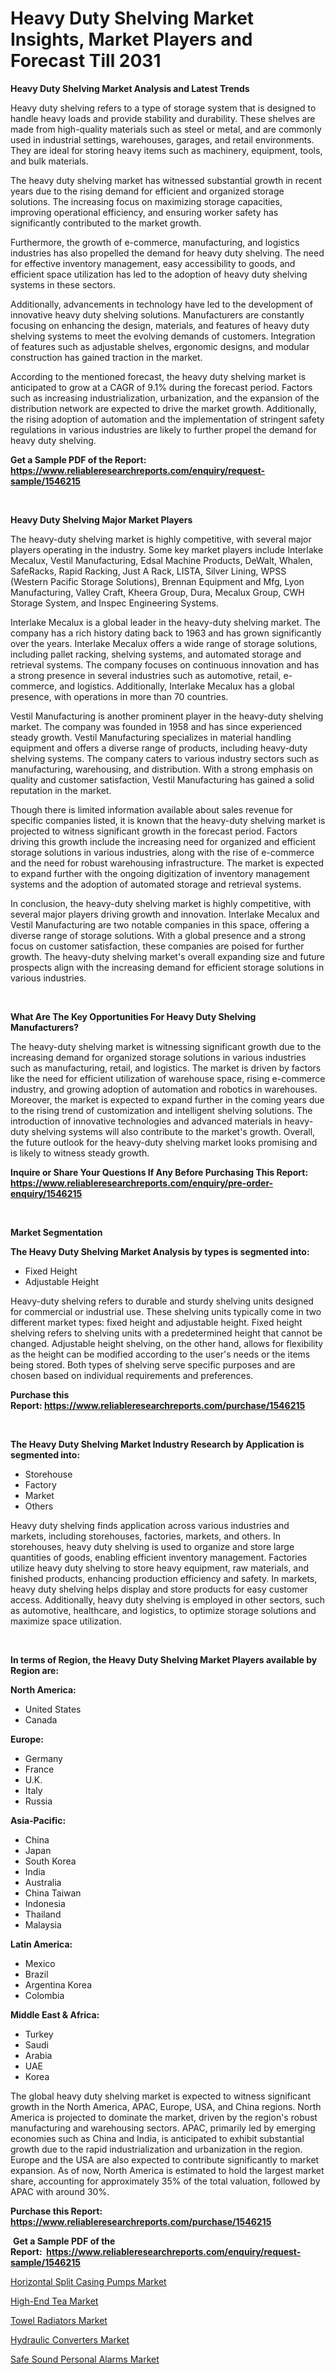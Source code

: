<p><h1>Heavy Duty Shelving Market Insights, Market Players and Forecast Till 2031</h1></p><p><strong>Heavy Duty Shelving Market Analysis and Latest Trends</strong></p>
<p><p>Heavy duty shelving refers to a type of storage system that is designed to handle heavy loads and provide stability and durability. These shelves are made from high-quality materials such as steel or metal, and are commonly used in industrial settings, warehouses, garages, and retail environments. They are ideal for storing heavy items such as machinery, equipment, tools, and bulk materials.</p><p>The heavy duty shelving market has witnessed substantial growth in recent years due to the rising demand for efficient and organized storage solutions. The increasing focus on maximizing storage capacities, improving operational efficiency, and ensuring worker safety has significantly contributed to the market growth.</p><p>Furthermore, the growth of e-commerce, manufacturing, and logistics industries has also propelled the demand for heavy duty shelving. The need for effective inventory management, easy accessibility to goods, and efficient space utilization has led to the adoption of heavy duty shelving systems in these sectors.</p><p>Additionally, advancements in technology have led to the development of innovative heavy duty shelving solutions. Manufacturers are constantly focusing on enhancing the design, materials, and features of heavy duty shelving systems to meet the evolving demands of customers. Integration of features such as adjustable shelves, ergonomic designs, and modular construction has gained traction in the market.</p><p>According to the mentioned forecast, the heavy duty shelving market is anticipated to grow at a CAGR of 9.1% during the forecast period. Factors such as increasing industrialization, urbanization, and the expansion of the distribution network are expected to drive the market growth. Additionally, the rising adoption of automation and the implementation of stringent safety regulations in various industries are likely to further propel the demand for heavy duty shelving.</p></p>
<p><strong>Get a Sample PDF of the Report:&nbsp; <a href="https://www.reliableresearchreports.com/enquiry/request-sample/1546215">https://www.reliableresearchreports.com/enquiry/request-sample/1546215</a></strong></p>
<p>&nbsp;</p>
<p><strong>Heavy Duty Shelving Major Market Players</strong></p>
<p><p>The heavy-duty shelving market is highly competitive, with several major players operating in the industry. Some key market players include Interlake Mecalux, Vestil Manufacturing, Edsal Machine Products, DeWalt, Whalen, SafeRacks, Rapid Racking, Just A Rack, LISTA, Silver Lining, WPSS (Western Pacific Storage Solutions), Brennan Equipment and Mfg, Lyon Manufacturing, Valley Craft, Kheera Group, Dura, Mecalux Group, CWH Storage System, and Inspec Engineering Systems.</p><p>Interlake Mecalux is a global leader in the heavy-duty shelving market. The company has a rich history dating back to 1963 and has grown significantly over the years. Interlake Mecalux offers a wide range of storage solutions, including pallet racking, shelving systems, and automated storage and retrieval systems. The company focuses on continuous innovation and has a strong presence in several industries such as automotive, retail, e-commerce, and logistics. Additionally, Interlake Mecalux has a global presence, with operations in more than 70 countries.</p><p>Vestil Manufacturing is another prominent player in the heavy-duty shelving market. The company was founded in 1958 and has since experienced steady growth. Vestil Manufacturing specializes in material handling equipment and offers a diverse range of products, including heavy-duty shelving systems. The company caters to various industry sectors such as manufacturing, warehousing, and distribution. With a strong emphasis on quality and customer satisfaction, Vestil Manufacturing has gained a solid reputation in the market.</p><p>Though there is limited information available about sales revenue for specific companies listed, it is known that the heavy-duty shelving market is projected to witness significant growth in the forecast period. Factors driving this growth include the increasing need for organized and efficient storage solutions in various industries, along with the rise of e-commerce and the need for robust warehousing infrastructure. The market is expected to expand further with the ongoing digitization of inventory management systems and the adoption of automated storage and retrieval systems.</p><p>In conclusion, the heavy-duty shelving market is highly competitive, with several major players driving growth and innovation. Interlake Mecalux and Vestil Manufacturing are two notable companies in this space, offering a diverse range of storage solutions. With a global presence and a strong focus on customer satisfaction, these companies are poised for further growth. The heavy-duty shelving market's overall expanding size and future prospects align with the increasing demand for efficient storage solutions in various industries.</p></p>
<p>&nbsp;</p>
<p><strong>What Are The Key Opportunities For Heavy Duty Shelving Manufacturers?</strong></p>
<p><p>The heavy-duty shelving market is witnessing significant growth due to the increasing demand for organized storage solutions in various industries such as manufacturing, retail, and logistics. The market is driven by factors like the need for efficient utilization of warehouse space, rising e-commerce industry, and growing adoption of automation and robotics in warehouses. Moreover, the market is expected to expand further in the coming years due to the rising trend of customization and intelligent shelving solutions. The introduction of innovative technologies and advanced materials in heavy-duty shelving systems will also contribute to the market's growth. Overall, the future outlook for the heavy-duty shelving market looks promising and is likely to witness steady growth.</p></p>
<p><strong>Inquire or Share Your Questions If Any Before Purchasing This Report: <a href="https://www.reliableresearchreports.com/enquiry/pre-order-enquiry/1546215">https://www.reliableresearchreports.com/enquiry/pre-order-enquiry/1546215</a></strong></p>
<p>&nbsp;</p>
<p><strong>Market Segmentation</strong></p>
<p><strong>The Heavy Duty Shelving Market Analysis by types is segmented into:</strong></p>
<p><ul><li>Fixed Height</li><li>Adjustable Height</li></ul></p>
<p><p>Heavy-duty shelving refers to durable and sturdy shelving units designed for commercial or industrial use. These shelving units typically come in two different market types: fixed height and adjustable height. Fixed height shelving refers to shelving units with a predetermined height that cannot be changed. Adjustable height shelving, on the other hand, allows for flexibility as the height can be modified according to the user's needs or the items being stored. Both types of shelving serve specific purposes and are chosen based on individual requirements and preferences.</p></p>
<p><strong>Purchase this Report:&nbsp;<a href="https://www.reliableresearchreports.com/purchase/1546215">https://www.reliableresearchreports.com/purchase/1546215</a></strong></p>
<p>&nbsp;</p>
<p><strong>The Heavy Duty Shelving Market Industry Research by Application is segmented into:</strong></p>
<p><ul><li>Storehouse</li><li>Factory</li><li>Market</li><li>Others</li></ul></p>
<p><p>Heavy duty shelving finds application across various industries and markets, including storehouses, factories, markets, and others. In storehouses, heavy duty shelving is used to organize and store large quantities of goods, enabling efficient inventory management. Factories utilize heavy duty shelving to store heavy equipment, raw materials, and finished products, enhancing production efficiency and safety. In markets, heavy duty shelving helps display and store products for easy customer access. Additionally, heavy duty shelving is employed in other sectors, such as automotive, healthcare, and logistics, to optimize storage solutions and maximize space utilization.</p></p>
<p>&nbsp;</p>
<p><strong>In terms of Region, the Heavy Duty Shelving Market Players available by Region are:</strong></p>
<p>
    <p> <strong> North America: </strong>
        <ul>
            <li>United States</li>
            <li>Canada</li>
        </ul>
        </p> 
    <p> <strong> Europe: </strong>
        <ul>
            <li>Germany</li>
            <li>France</li>
            <li>U.K.</li>
            <li>Italy</li>
            <li>Russia</li>
        </ul>
        </p> 
    <p> <strong> Asia-Pacific: </strong>
        <ul>
            <li>China</li>
            <li>Japan</li>
            <li>South Korea</li>
            <li>India</li>
            <li>Australia</li>
            <li>China Taiwan</li>
            <li>Indonesia</li>
            <li>Thailand</li>
            <li>Malaysia</li>
        </ul>
        </p> 
    <p> <strong> Latin America: </strong>
        <ul>
            <li>Mexico</li>
            <li>Brazil</li>
            <li>Argentina Korea</li>
            <li>Colombia</li>
        </ul>
        </p> 
    <p> <strong> Middle East & Africa: </strong>
        <ul>
            <li>Turkey</li>
            <li>Saudi</li>
            <li>Arabia</li>
            <li>UAE</li>
            <li>Korea</li>
        </ul>
    </p>
    </p>
<p><p>The global heavy duty shelving market is expected to witness significant growth in the North America, APAC, Europe, USA, and China regions. North America is projected to dominate the market, driven by the region's robust manufacturing and warehousing sectors. APAC, primarily led by emerging economies such as China and India, is anticipated to exhibit substantial growth due to the rapid industrialization and urbanization in the region. Europe and the USA are also expected to contribute significantly to market expansion. As of now, North America is estimated to hold the largest market share, accounting for approximately 35% of the total valuation, followed by APAC with around 30%.</p></p>
<p><strong>Purchase this Report: <a href="https://www.reliableresearchreports.com/purchase/1546215">https://www.reliableresearchreports.com/purchase/1546215</a></strong></p>
<p>&nbsp;<strong>Get a Sample PDF of the Report:&nbsp;&nbsp;<a href="https://www.reliableresearchreports.com/enquiry/request-sample/1546215">https://www.reliableresearchreports.com/enquiry/request-sample/1546215</a></strong></p>
<p><strong></strong></p>
<p><p><a href="https://www.linkedin.com/pulse/horizontal-split-casing-pumps-market-size-growth-forecast-vdxee/">Horizontal Split Casing Pumps Market</a></p><p><a href="https://issuu.com/reportprime-2/docs/high-end-tea-market-size-2030.pptx">High-End Tea Market</a></p><p><a href="https://github.com/PeterParrish5/Market-Research-Report-List-2/blob/main/towel-radiators-market.md">Towel Radiators Market</a></p><p><a href="https://issuu.com/reportprime-2/docs/hydraulic-converters-market-size-2030.pptx">Hydraulic Converters Market</a></p><p><a href="https://github.com/CliffMedina6/Market-Research-Report-List-2/blob/main/safe-sound-personal-alarms-market.md">Safe Sound Personal Alarms Market</a></p></p>